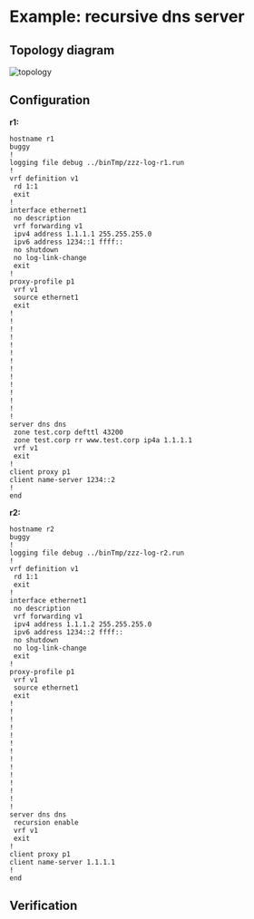 # Example: recursive dns server

## **Topology diagram**

![topology](/img/serv-dns02.tst.png)

## **Configuration**

**r1:**
```
hostname r1
buggy
!
logging file debug ../binTmp/zzz-log-r1.run
!
vrf definition v1
 rd 1:1
 exit
!
interface ethernet1
 no description
 vrf forwarding v1
 ipv4 address 1.1.1.1 255.255.255.0
 ipv6 address 1234::1 ffff::
 no shutdown
 no log-link-change
 exit
!
proxy-profile p1
 vrf v1
 source ethernet1
 exit
!
!
!
!
!
!
!
!
!
!
!
!
!
!
server dns dns
 zone test.corp defttl 43200
 zone test.corp rr www.test.corp ip4a 1.1.1.1
 vrf v1
 exit
!
client proxy p1
client name-server 1234::2
!
end
```

**r2:**
```
hostname r2
buggy
!
logging file debug ../binTmp/zzz-log-r2.run
!
vrf definition v1
 rd 1:1
 exit
!
interface ethernet1
 no description
 vrf forwarding v1
 ipv4 address 1.1.1.2 255.255.255.0
 ipv6 address 1234::2 ffff::
 no shutdown
 no log-link-change
 exit
!
proxy-profile p1
 vrf v1
 source ethernet1
 exit
!
!
!
!
!
!
!
!
!
!
!
!
!
!
server dns dns
 recursion enable
 vrf v1
 exit
!
client proxy p1
client name-server 1.1.1.1
!
end
```

## **Verification**
